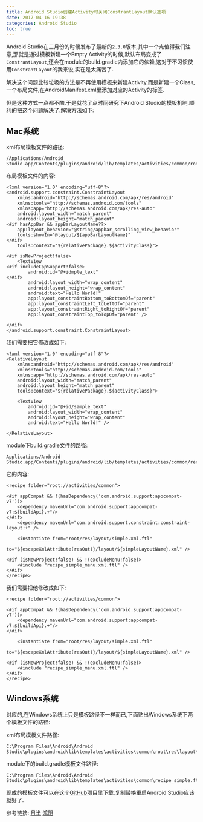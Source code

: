 ```yaml
---
title: Android Studio创建Activity时关闭ConstrantLayout默认选项
date: 2017-04-16 19:38
categories: Android Studio
toc: true
---
```

Android Studio在三月份的时候发布了最新的``2.3.0``版本,其中一个点值得我们注意,那就是通过模板新建一个Empty Activity的时候,默认布局变成了``ConstrantLayout``,还会在module的build.gradle内添加它的依赖,这对于不习惯使用``ConstrantLayout``的我来说,实在是太痛苦了.

解决这个问题比较垃圾的方法是不再使用模板来新建Activity,而是新建一个Class,一个布局文件,在AndroidManifest.xml里添加对应的Activity的标签.

但是这种方式一点都不酷.于是就花了点时间研究下Android Studio的模板机制,顺利的把这个问题解决了.解决方法如下:
## Mac系统
xml布局模板文件的路径:
```
/Applications/Android Studio.app/Contents/plugins/android/lib/templates/activities/common/root/res/layout/simple.xml.ftl
```

布局模板文件的内容:
```
<?xml version="1.0" encoding="utf-8"?>
<android.support.constraint.ConstraintLayout
    xmlns:android="http://schemas.android.com/apk/res/android"
    xmlns:tools="http://schemas.android.com/tools"
    xmlns:app="http://schemas.android.com/apk/res-auto"
    android:layout_width="match_parent"
    android:layout_height="match_parent"
<#if hasAppBar && appBarLayoutName??>
    app:layout_behavior="@string/appbar_scrolling_view_behavior"
    tools:showIn="@layout/${appBarLayoutName}"
</#if>
    tools:context="${relativePackage}.${activityClass}">

<#if isNewProject!false>
    <TextView
<#if includeCppSupport!false>
        android:id="@+idmple_text"
</#if>
        android:layout_width="wrap_content"
        android:layout_height="wrap_content"
        android:text="Hello World!"
        app:layout_constraintBottom_toBottomOf="parent"
        app:layout_constraintLeft_toLeftOf="parent"
        app:layout_constraintRight_toRightOf="parent"
        app:layout_constraintTop_toTopOf="parent" />

</#if>
</android.support.constraint.ConstraintLayout>
```
我们需要把它修改成如下:

```
<?xml version="1.0" encoding="utf-8"?>
<RelativeLayout
    xmlns:android="http://schemas.android.com/apk/res/android"
    xmlns:tools="http://schemas.android.com/tools"
    xmlns:app="http://schemas.android.com/apk/res-auto"
    android:layout_width="match_parent"
    android:layout_height="match_parent"
    tools:context="${relativePackage}.${activityClass}">

    <TextView
        android:id="@+id/sample_text"
        android:layout_width="wrap_content"
        android:layout_height="wrap_content"
        android:text="Hello World!" />

</RelativeLayout>
```

module下build.gradle文件的路径:

```
Applications/Android Studio.app/Contents/plugins/android/lib/templates/activities/common/recipe_simple.ftl
```
它的内容:
```
<recipe folder="root://activities/common">

<#if appCompat && !(hasDependency('com.android.support:appcompat-v7'))>
    <dependency mavenUrl="com.android.support:appcompat-v7:${buildApi}.+"/>
</#if>
    <dependency mavenUrl="com.android.support.constraint:constraint-layout:+" />

    <instantiate from="root/res/layout/simple.xml.ftl"
                 to="${escapeXmlAttribute(resOut)}/layout/${simpleLayoutName}.xml" />

<#if (isNewProject!false) && !(excludeMenu!false)>
    <#include "recipe_simple_menu.xml.ftl" />
</#if>
</recipe>
```
我们需要把他修改成如下:

```
<recipe folder="root://activities/common">

<#if appCompat && !(hasDependency('com.android.support:appcompat-v7'))>
    <dependency mavenUrl="com.android.support:appcompat-v7:${buildApi}.+"/>
</#if>

    <instantiate from="root/res/layout/simple.xml.ftl"
                 to="${escapeXmlAttribute(resOut)}/layout/${simpleLayoutName}.xml" />

<#if (isNewProject!false) && !(excludeMenu!false)>
    <#include "recipe_simple_menu.xml.ftl" />
</#if>
</recipe>

```

## Windows系统
对应的,在Windows系统上只是模板路径不一样而已,下面贴出Windows系统下两个模板文件的路径:

xml布局模板文件路径:
```
C:\Program Files\Android\Android Studio\plugins\android\lib\templates\activities\common\root\res\layout\simple.xml.ftl
```
module下的build.gradle模板文件路径:
```
C:\Program Files\Android\Android Studio\plugins\android\lib\templates\activities\common\recipe_simple.ftl
```

现成的模板文件可以在这个[GitHub项目](https://github.com/lchad/HookEmptyActivityTemplate)里下载.复制替换重启Android Studio应该就好了.


参考链接:
[月半](http://yueban.github.io/2016/08/29/Android%20Studio%20%E6%A8%A1%E6%9D%BF%E5%B0%8F%E7%BB%93/)
[鸿阳](http://mp.weixin.qq.com/s?__biz=MzAxMTI4MTkwNQ==&mid=2650820397&idx=1&sn=dd26d1dc56a31bff805afbbf65e15d3d&scene=0#wechat_redirect)